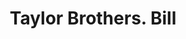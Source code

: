 ---
doi: 10.7916/D8GT707F
date_other: '1880'
date_other_textual: 1880-1889
form: printed ephemera
genre:
- Invoices
name:
- Taylor Brothers
object_in_context_url: https://biggert.cul.columbia.edu/items/view/ave_biggert_00459
subject_hierarchical_geographic:
- Boston, Massachusetts, United States
subject_name:
- Taylor Brothers
title: Taylor Brothers. Bill
sort_title: Taylor Brothers. Bill
call_number: ave_biggert_00459
coordinates:
- 42.35805555555556,-71.06361111111111
pid: ave_biggert_00459
identifiers: ave_biggert_00459
canvas_id: ldpd:395732
permalink: "/items/ave_biggert_00459/"
layout: iiif-image-page
---